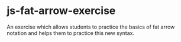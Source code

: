 # js-fat-arrow-exercise
An exercise which allows students to practice the basics of fat arrow notation and helps them to practice this new syntax.
